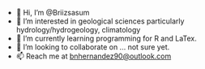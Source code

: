 - 👋 Hi, I’m @Briizsasum
- 👀 I’m interested in geological sciences particularly hydrology/hydrogeology, climatology
- 🌱 I’m currently learning programming for R and LaTex.
- 💞️ I’m looking to collaborate on ... not sure yet.
- 📫 Reach me at bnhernandez90@outlook.com

<!---
Briizsasum/Briizsasum is a ✨ special ✨ repository because its `README.md` (this file) appears on your GitHub profile.
You can click the Preview link to take a look at your changes.
--->
